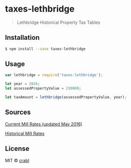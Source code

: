# taxes-lethbridge
> Lethbridge Historical Property Tax Tables

## Installation

```sh
$ npm install --save taxes-lethbridge
```

## Usage

```js
var lethbridge = require('taxes-lethbridge');

let year = 2016;
let assessedPropertyValue = 230000;

let taxAmount = lethbridge(assessedPropertyValue, year);
```

## Sources

[Current Mill Rates (updated May 2016)](http://www.lethbridge.ca/living-here/My-Taxes/Pages/Calculators/Residential.aspx)

[Historical Mill Rates](http://www.lethbridge.ca/living-here/My-Taxes/Pages/Historic-Mill-Rates.aspx)

## License

MIT © [crabl]()


[npm-image]: https://badge.fury.io/js/taxes-lethbridge.svg
[npm-url]: https://npmjs.org/package/taxes-lethbridge
[travis-image]: https://travis-ci.org/crabl/taxes-lethbridge.svg?branch=master
[travis-url]: https://travis-ci.org/crabl/taxes-lethbridge
[daviddm-image]: https://david-dm.org/crabl/taxes-lethbridge.svg?theme=shields.io
[daviddm-url]: https://david-dm.org/crabl/taxes-lethbridge
